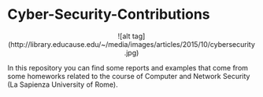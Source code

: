 # Cyber-Security-Contributions

<p align="center">
![alt tag](http://library.educause.edu/~/media/images/articles/2015/10/cybersecurity.jpg)
</p>

In this repository you can find some reports and examples that come from some homeworks related to the course of Computer and Network Security (La Sapienza University of Rome). 
